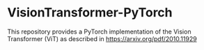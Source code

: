 # VisionTransformer-PyTorch

This repository provides a PyTorch implementation of the Vision Transformer (ViT) as described in https://arxiv.org/pdf/2010.11929
